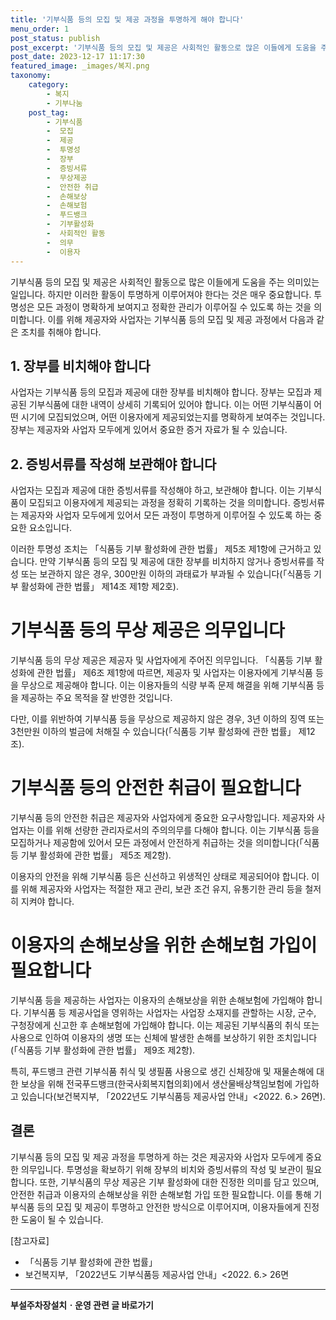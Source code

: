 ```yaml
---
title: '기부식품 등의 모집 및 제공 과정을 투명하게 해야 합니다'
menu_order: 1
post_status: publish
post_excerpt: '기부식품 등의 모집 및 제공은 사회적인 활동으로 많은 이들에게 도움을 주는 의미있는 일입니다. 하지만 이러한 활동이 투명하게 이루어져야 한다는 것은 매우 중요합니다. 투명성은 모든 과정이 명확하게 보여지고 정확한 관리가 이루어질 수 있도록 하는 것을 의미합니다. 이를 위해 제공자와 사업자는 기부식품 등의 모집 및 제공 과정에서 다음과 같은 조치를 취해야 합니다.'
post_date: 2023-12-17 11:17:30
featured_image: _images/복지.png
taxonomy:
    category:
        - 복지
        - 기부나눔
    post_tag:
        - 기부식품
        -  모집
        -  제공
        -  투명성
        -  장부
        -  증빙서류
        -  무상제공
        -  안전한 취급
        -  손해보상
        -  손해보험
        -  푸드뱅크
        -  기부활성화
        -  사회적인 활동
        -  의무
        -  이용자
---
```



기부식품 등의 모집 및 제공은 사회적인 활동으로 많은 이들에게 도움을 주는 의미있는 일입니다. 하지만 이러한 활동이 투명하게 이루어져야 한다는 것은 매우 중요합니다. 투명성은 모든 과정이 명확하게 보여지고 정확한 관리가 이루어질 수 있도록 하는 것을 의미합니다. 이를 위해 제공자와 사업자는 기부식품 등의 모집 및 제공 과정에서 다음과 같은 조치를 취해야 합니다.

## 1. 장부를 비치해야 합니다

사업자는 기부식품 등의 모집과 제공에 대한 장부를 비치해야 합니다. 장부는 모집과 제공된 기부식품에 대한 내역이 상세히 기록되어 있어야 합니다. 이는 어떤 기부식품이 어떤 시기에 모집되었으며, 어떤 이용자에게 제공되었는지를 명확하게 보여주는 것입니다. 장부는 제공자와 사업자 모두에게 있어서 중요한 증거 자료가 될 수 있습니다.

## 2. 증빙서류를 작성해 보관해야 합니다

사업자는 모집과 제공에 대한 증빙서류를 작성해야 하고, 보관해야 합니다. 이는 기부식품이 모집되고 이용자에게 제공되는 과정을 정확히 기록하는 것을 의미합니다. 증빙서류는 제공자와 사업자 모두에게 있어서 모든 과정이 투명하게 이루어질 수 있도록 하는 중요한 요소입니다.

이러한 투명성 조치는 「식품등 기부 활성화에 관한 법률」 제5조 제1항에 근거하고 있습니다. 만약 기부식품 등의 모집 및 제공에 대한 장부를 비치하지 않거나 증빙서류를 작성 또는 보관하지 않은 경우, 300만원 이하의 과태료가 부과될 수 있습니다(「식품등 기부 활성화에 관한 법률」 제14조 제1항 제2호).

# 기부식품 등의 무상 제공은 의무입니다

기부식품 등의 무상 제공은 제공자 및 사업자에게 주어진 의무입니다. 「식품등 기부 활성화에 관한 법률」 제6조 제1항에 따르면, 제공자 및 사업자는 이용자에게 기부식품 등을 무상으로 제공해야 합니다. 이는 이용자들의 식량 부족 문제 해결을 위해 기부식품 등을 제공하는 주요 목적을 잘 반영한 것입니다.

다만, 이를 위반하여 기부식품 등을 무상으로 제공하지 않은 경우, 3년 이하의 징역 또는 3천만원 이하의 벌금에 처해질 수 있습니다(「식품등 기부 활성화에 관한 법률」 제12조).

# 기부식품 등의 안전한 취급이 필요합니다

기부식품 등의 안전한 취급은 제공자와 사업자에게 중요한 요구사항입니다. 제공자와 사업자는 이를 위해 선량한 관리자로서의 주의의무를 다해야 합니다. 이는 기부식품 등을 모집하거나 제공함에 있어서 모든 과정에서 안전하게 취급하는 것을 의미합니다(「식품등 기부 활성화에 관한 법률」 제5조 제2항).

이용자의 안전을 위해 기부식품 등은 신선하고 위생적인 상태로 제공되어야 합니다. 이를 위해 제공자와 사업자는 적절한 재고 관리, 보관 조건 유지, 유통기한 관리 등을 철저히 지켜야 합니다.

# 이용자의 손해보상을 위한 손해보험 가입이 필요합니다

기부식품 등을 제공하는 사업자는 이용자의 손해보상을 위한 손해보험에 가입해야 합니다. 기부식품 등 제공사업을 영위하는 사업자는 사업장 소재지를 관할하는 시장, 군수, 구청장에게 신고한 후 손해보험에 가입해야 합니다. 이는 제공된 기부식품의 취식 또는 사용으로 인하여 이용자의 생명 또는 신체에 발생한 손해를 보상하기 위한 조치입니다(「식품등 기부 활성화에 관한 법률」 제9조 제2항).

특히, 푸드뱅크 관련 기부식품 취식 및 생필품 사용으로 생긴 신체장애 및 재물손해에 대한 보상을 위해 전국푸드뱅크(한국사회복지협의회)에서 생산물배상책임보험에 가입하고 있습니다(보건복지부, 「2022년도 기부식품등 제공사업 안내」<2022. 6.> 26면).

## 결론


기부식품 등의 모집 및 제공 과정을 투명하게 하는 것은 제공자와 사업자 모두에게 중요한 의무입니다. 투명성을 확보하기 위해 장부의 비치와 증빙서류의 작성 및 보관이 필요합니다. 또한, 기부식품의 무상 제공은 기부 활성화에 대한 진정한 의미를 담고 있으며, 안전한 취급과 이용자의 손해보상을 위한 손해보험 가입 또한 필요합니다. 이를 통해 기부식품 등의 모집 및 제공이 투명하고 안전한 방식으로 이루어지며, 이용자들에게 진정한 도움이 될 수 있습니다.

[참고자료]
- 「식품등 기부 활성화에 관한 법률」
- 보건복지부, 「2022년도 기부식품등 제공사업 안내」<2022. 6.> 26면
<!-- wp:separator -->
<hr class="wp-block-separator has-alpha-channel-opacity"/>
<!-- /wp:separator -->

<!-- wp:group {"backgroundColor":"base","layout":{"type":"constrained"}} -->
<div class="wp-block-group has-base-background-color has-background"><!-- wp:paragraph {"align":"center","fontSize":"medium"} -->
<p class="has-text-align-center has-large-font-size"><strong>부설주차장설치ㆍ운영 관련 글 바로가기</strong></p>
<!-- /wp:paragraph -->


<!-- wp:latest-posts
{"categories":[{"id":1837,"count":19,"description":"","link":"https://uknowlaw.com/category/%eb%b6%80%ec%84%a4%ec%a3%bc%ec%b0%a8%ec%9e%a5%ec%84%a4%ec%b9%98%e3%86%8d%ec%9a%b4%ec%98%81/","name":"부설주차장설치ㆍ운영","slug":"부설주차장설치ㆍ운영","taxonomy":"category","parent":0,"meta":[],"_links":{"self":[{"href":"https://uknowlaw.com/wp-json/wp/v2/categories/1837"}],"collection":[{"href":"https://uknowlaw.com/wp-json/wp/v2/categories"}],"about":[{"href":"https://uknowlaw.com/wp-json/wp/v2/taxonomies/category"}],"wp:post_type":[{"href":"https://uknowlaw.com/wp-json/wp/v2/posts?categories=1837"}],"curies":[{"name":"wp","href":"https://api.w.org/{rel}","templated":true}]}}],"postsToShow":100,"excerptLength":28,"postLayout":"grid","columns":2,"featuredImageAlign":"left","featuredImageSizeSlug":"large","fontSize":"small"} /--></div>
<!-- /wp:group -->
